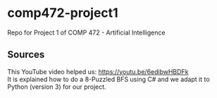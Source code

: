 # comp472-project1
Repo for Project 1 of COMP 472 - Artificial Intelligence

## Sources
This YouTube video helped us: https://youtu.be/6edibwHBDFk    
It is explained how to do a 8-Puzzled BFS using C# and we adapt it to Python (version 3) for our project.
